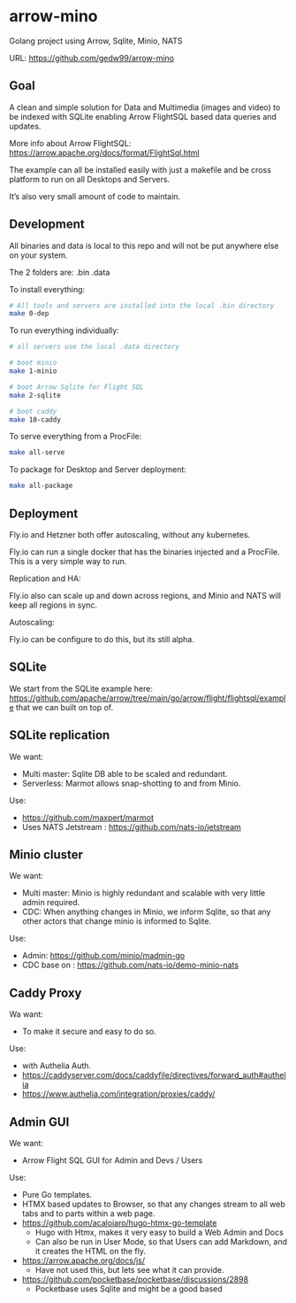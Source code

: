 # arrow-mino

Golang project using Arrow, Sqlite, Minio, NATS

URL: https://github.com/gedw99/arrow-mino

## Goal

A clean and simple solution for Data and Multimedia (images and video) to be indexed with SQLite enabling Arrow FlightSQL based data queries and updates.

More info about Arrow FlightSQL: https://arrow.apache.org/docs/format/FlightSql.html

The example can all be installed easily with just a makefile and be cross platform to run on all Desktops and Servers.

It’s also very small amount of code to maintain.

## Development

All binaries and data is local to this repo and will not be put anywhere else on your system.

The 2 folders are:
.bin
.data

To install everything:

```sh
# All tools and servers are installed into the local .bin directory
make 0-dep

```

To run everything individually:

```sh
# all servers use the local .data directory

# boot minio
make 1-minio

# boot Arrow Sqlite for Flight SQL
make 2-sqlite

# boot caddy
make 10-caddy
```

To serve everything from a ProcFile:

```sh
make all-serve

```

To package for Desktop and Server deployment:

```sh
make all-package

```

## Deployment

Fly.io and Hetzner both offer autoscaling, without any kubernetes.

Fly.io can run a single docker that has the binaries injected and a ProcFile. This is a very simple way to run.

Replication and HA:

Fly.io also can scale up and down across regions, and Minio and NATS will keep all regions in sync.

Autoscaling:

Fly.io can be configure to do this, but its still alpha.

## SQLite

We start from the SQLite example here: https://github.com/apache/arrow/tree/main/go/arrow/flight/flightsql/example that we can built on top of.

## SQLite replication

We want:

- Multi master: Sqlite DB able to be scaled and redundant.
- Serverless: Marmot allows snap-shotting to and from Minio.

Use:

- https://github.com/maxpert/marmot
- Uses NATS Jetstream : https://github.com/nats-io/jetstream

## Minio cluster

We want:

- Multi master: Minio is highly redundant and scalable with very little admin required.
- CDC: When anything changes in Minio, we inform Sqlite, so that any other actors that change minio is informed to Sqlite.

Use:

- Admin: https://github.com/minio/madmin-go
- CDC base on : https://github.com/nats-io/demo-minio-nats


## Caddy Proxy

Wa want:

- To make it secure and easy to do so.

Use:

- with Authelia Auth.
- https://caddyserver.com/docs/caddyfile/directives/forward_auth#authelia
- https://www.authelia.com/integration/proxies/caddy/


## Admin GUI

We want:

- Arrow Flight SQL GUI for Admin and Devs / Users

Use:

- Pure Go templates.
- HTMX based updates to Browser, so that any changes stream to all web tabs and to parts within a web page.
- https://github.com/acaloiaro/hugo-htmx-go-template
  - Hugo with Htmx, makes it very easy to build a Web Admin and Docs
  - Can also be run in User Mode, so that Users can add Markdown, and it creates the HTML on the fly.
- https://arrow.apache.org/docs/js/
  - Have not used this, but lets see what it can provide.
- https://github.com/pocketbase/pocketbase/discussions/2898
  - Pocketbase uses Sqlite and might be a good based
